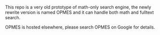 This repo is a very old prototype of math-only search engine, the newly rewrite version is named OPMES and it can handle both math and fulltext search.

OPMES is hosted elsewhere, please search OPMES on Google for details.
